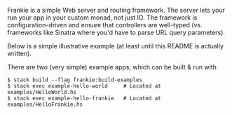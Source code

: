 Frankie is a simple Web server and routing framework. The server lets your run
your app in your custom monad, not just IO. The framework is
configuration-driven and ensure that controllers are well-typed (vs. frameworks
like Sinatra where you'd have to parse URL query parameters).

Below is a simple illustrative example (at least until this README is actually written).

There are two (very simple) example apps, which can be built & run with

```console
$ stack build --flag frankie:build-examples
$ stack exec example-hello-world     # Located at examples/HelloWorld.hs
$ stack exec example-hello-frankie   # Located at examples/HelloFrankie.hs
```
